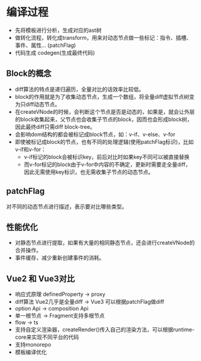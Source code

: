 # 编译过程
- 先将模板进行分析，生成对应的ast树
- 做转化流程，转化成transform，用来对动态节点做一些标记：指令、插槽、事件、属性...  (patchFlag)
- 代码生成 codegen(生成最终代码)

## Block的概念
- diff算法的特点是递归遍历，全量对比的话效率比较低。
- block的作用就是为了收集动态节点，生成一个数组，将全量diff虚拟节点树变为只diff动态节点。
- 在createVNode的时候，会判断这个节点是否是动态的，如果是，就会让外层的block收集起来，父节点也会收集子节点的block，因而也会形成block树，因此最终diff只需diff block-tree。
- 会影响dom结构的都会被标记成block节点，如：v-if、v-else、v-for
- 即使被标记成block的节点，也有不同的处理逻辑(使用patchFlag标识)，比如v-if和v-for：
    - v-if标记的block会被标识key，前后对比时如果key不同可以被直接替换
    - 而v-for标记的block由于v-for中内容的不确定，更新时需要走全量diff，因此无需使用key标识，也无需收集子节点的动态节点。

## patchFlag
对不同的动态节点进行描述，表示要对比哪些类型。

## 性能优化
- 对静态节点进行提取，如果有大量的相同静态节点，还会进行createVNode的合并操作。
- 事件缓存，减少重新创建事件的消耗。

## Vue2 和 Vue3对比
- 响应式原理 definedProperty -> proxy
- diff算法  Vue2几乎是全量diff -> Vue3 可以根据patchFlag做diff
- option Api -> composition Api
- 单一根节点 -> Fragment支持多根节点
- flow -> ts
- 支持自定义渲染器，createRender()传入自己的渲染方法，可以根据runtime-core来实现不同平台的代码
- 支持monorepo
- 模板编译优化
